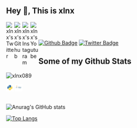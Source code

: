 ## Hey 👋, This is xlnx
<a href="https://twitter.com/xlnx089">
  <img align="left" alt="xlnx's Twitter" width="22px" src="https://cdn.jsdelivr.net/npm/simple-icons@v3/icons/twitter.svg" />
</a>
<a href="https://github.com/xlnx089">
  <img align="left" alt="xlnx's Github" width="22px" src="https://cdn.jsdelivr.net/npm/simple-icons@v3/icons/github.svg" />
</a>
<a href="https://instagram.com/yyooww._/">
  <img align="left" alt="xlnx's Instagram" width="22px" src="https://cdn.jsdelivr.net/npm/simple-icons@v3/icons/instagram.svg" />
</a>
<a href="https://www.youtube.com/channel/UCqvV3y8bqNHdGL1LX9F2x0w">
  <img align="left" alt="xlnx's Youtube" width="22px" src="https://cdn.jsdelivr.net/npm/simple-icons@v3/icons/youtube.svg" />
</a>

<br/>
<br/>


[![Github Badge](https://img.shields.io/badge/-xlnx089-grey?style=flat&logo=github&logoColor=white&link=https://github.com/xlnx089/)](https://www.github.com/xlnx089/) [![Twitter Badge](https://img.shields.io/badge/-xlnx089-00acee?style=flat&logo=twitter&logoColor=white&link=https://twitter.com/xlnx089/)](https://www.twitter.com/xlnx089/) 

## Some of my Github Stats
<p align=left> <img src=https://komarev.com/ghpvc/?username=xlnx089 alt=xlnx089 /> </p> 

<code><img height="20" src="https://raw.githubusercontent.com/github/explore/80688e429a7d4ef2fca1e82350fe8e3517d3494d/topics/python/python.png"></code>
<code><img height="20" src="https://raw.githubusercontent.com/github/explore/80688e429a7d4ef2fca1e82350fe8e3517d3494d/topics/java/java.png"></code>
<br/>
<br/>

![Anurag's GitHub stats](https://github-readme-stats.vercel.app/api?username=xlnx089&show_icons=true)

[![Top Langs](https://github-readme-stats.vercel.app/api/top-langs/?username=xlnx089&layout=compact)](https://github.com/xlnx089/github-readme-stats)





